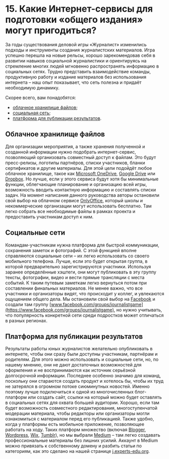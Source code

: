 # 15. Какие Интернет-сервисы для подготовки «общего издания» могут пригодиться?

За годы существования деловой игры «Журналист» изменились подходы и инструменты создания журналистских материалов. Игра успешно перешла на новые рельсы, хорошо зарекомендовав себя в развитии навыков социальной журналистики и ориентируясь на стремление многих людей мгновенно распространять информацию в социальных сетях. Трудно представить взаимодействие команды, продуктивную работу и издание материалов без использования интернета – наш опыт показывает, что сеть полезна и придаёт необходимую динамику.

Скорее всего, вам понадобятся:

* [облачное хранилище файлов](15.-kakie-internet-servisy-dlya-podgotovki-obshego-izdaniya-mogut-prigoditsya.md#cloud);
* [социальная сеть](15.-kakie-internet-servisy-dlya-podgotovki-obshego-izdaniya-mogut-prigoditsya.md#social);
* [платформа для публикации результатов](15.-kakie-internet-servisy-dlya-podgotovki-obshego-izdaniya-mogut-prigoditsya.md#publication).

## **Облачное хранилище файлов** <a href="#cloud" id="cloud"></a>

Для организации мероприятия, а также хранения полученной и созданной информации нужно подобрать интернет-сервис, позволяющий организовать совместный доступ к файлам. Это будут пресс-релизы, логотипы партнёров, списки участников, бланки сертификатов и другие материалы. Для этой цели подойдёт любое облачное хранилище, такое как [Microsoft OneDrive](https://onedrive.live.com), [Google Drive](https://www.google.com/drive/) или [Dropbox](https://www.dropbox.com). Но лучше, если у этого сервиса будут хотя бы минимальные функции, облегчающие планирование и организацию всей игры, возможность вводить контактную информацию и составлять списки задач. На момент написания данного руководства авторы остановили свой выбор на облачном сервисе [OnlyOffice](https://www.onlyoffice.com), который школы и некоммерческие организации могут использовать бесплатно. Там легко собрать все необходимые файлы в рамках проекта и предоставить участникам доступ к ним.

## **Социальные сети** <a href="#social" id="social"></a>

Командам-участникам нужна платформа для быстрой коммуникации, сохранения заметок и фотографий. С этой функцией вполне справляются социальные сети – их легко использовать со своего мобильного телефона. Лучше, если это будет открытая группа, в которой предварительно зарегистрируются участники. Используя заранее определённые хэштеги, они могут публиковать в эту группу тексты, фотографии, видео и вести прямые трансляции с места событий. К таким путевым заметкам легко вернуться потом при составлении финальных материалов. Не менее важно, что все участники и организаторы видят, что происходит у коллег, и увлекаются ощущением общего дела. Мы остановили свой выбор на [Facebook](https://www.facebook.com) и создали там группу [www.facebook.com/groups/journalistgame](https://www.facebook.com/groups/journalistgame), но нужно учитывать, что популярность конкретной сети среди подростков может отличаться в разных регионах.

## **Платформа для публикации результатов** <a href="#publication" id="publication"></a>

Результаты работы юных журналистов желательно опубликовать в интернете, чтобы они сразу были доступны участникам, партнёрам и родителям. Для этого можно использовать и социальные сети, но, по нашему мнению, они не дают достаточных возможностей для оформления и не воспринимаются как источник серьёзной долгосрочной информации. Последнее особенно значимо для команд, поскольку они стараются создать продукт и хотелось бы, чтобы их труд не затерялся в огромном потоке сиюминутных новостей. Именно поэтому лучше подключиться к одной из многочисленных блог-платформ или создать сайт, ссылки на который можно будет оставлять в социальных сетях для охвата большей аудитории. Хорошо, если там будет возможность совместного редактирования, многоступенчатой модерации материала, чтобы редакторы или организаторы могли ознакомиться с материалом перед его публикацией. Также удобно, когда у платформы есть мобильное приложение, позволяющее работать на ходу. Таких платформ множество (включая [Blogger](https://blogger.com), [Wordpress](https://wordpress.com), [Wix](http://wix.com), [Tumblr](https://www.tumblr.com)), но мы выбрали [Medium](https://medium.com) – там легко создавать профессиональные материалы без лишних усилий. Аккаунт в Medium можно привязать к собственному домену и разбить статьи по категориям, как это сделано на нашей странице [j.experts-edu.org](https://j.experts-edu.org).
